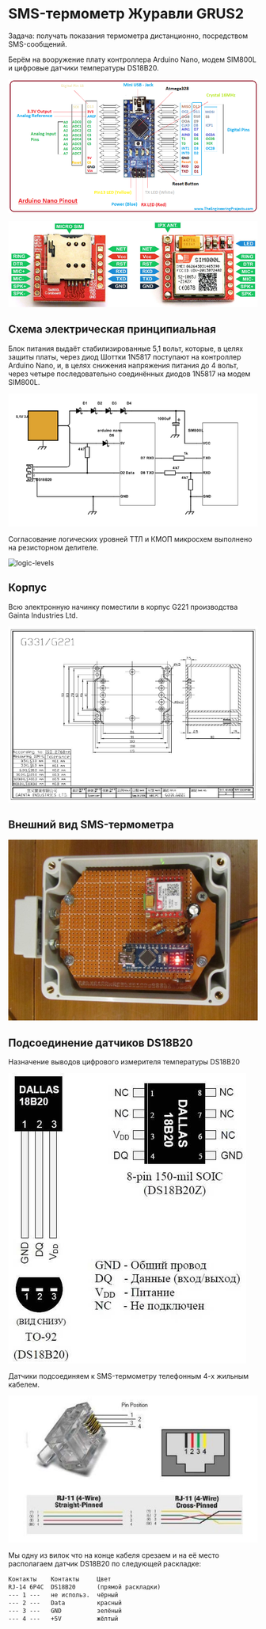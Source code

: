 # SMS-термометр Журавли GRUS2

Задача: получать показания термометра дистанционно, посредством SMS-сообщений.

Берём на вооружение плату контроллера Arduino Nano, модем SIM800L и цифровые датчики температуры DS18B20.

![arduino nano pins](images/arduino-nano-pins.png)

![sim800l pins](images/sim800l-pins.jpg)

## Схема электрическая принципиальная
Блок питания выдаёт стабилизированные 5,1 вольт, которые, в целях защиты платы, через диод Шоттки 1N5817 поступают на контроллер Arduino Nano, и, в целях снижения напряжения питания до 4 вольт, через четыре последовательно соединённых диодов 1N5817 на модем SIM800L.

![electric schematic diagram](images/grus2-scheme.png)

Согласование логических уровней ТТЛ и КМОП микросхем выполнено на резисторном делителе.

![logic-levels](images/logic-levels.png)

## Корпус
Всю электронную начинку поместили в корпус G221 производства Gainta Industries Ltd.

![G221 body drawing](images/g221.jpg)

## Внешний вид SMS-термометра

![appearance](images/grus2-exterior.jpg)

## Подсоединение датчиков DS18B20

Назначение выводов цифрового измерителя температуры DS18B20

![interior installation](images/dallas18b20.jpg)

Датчики подсоединяем к SMS-термометру телефонным 4-х жильным кабелем. 

![interior installation](images/rj14.jpg)

Мы одну из вилок что на конце кабеля срезаем и на её место располагаем датчик DS18B20 по следующей раскладке:

```
Контакты    Контакты     Цвет 
RJ-14 6P4C  DS18B20      (прямой раскладки)  
--- 1 ---   не использ.  чёрный 
--- 2 ---   Data         красный 
--- 3 ---   GND          зелёный
--- 4 ---   +5V          жёлтый
```
